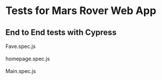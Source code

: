 # Tests for Mars Rover Web App
## End to End tests with Cypress
Fave.spec.js
</br>
</br>
homepage.spec.js
</br>
</br>
Main.spec.js


